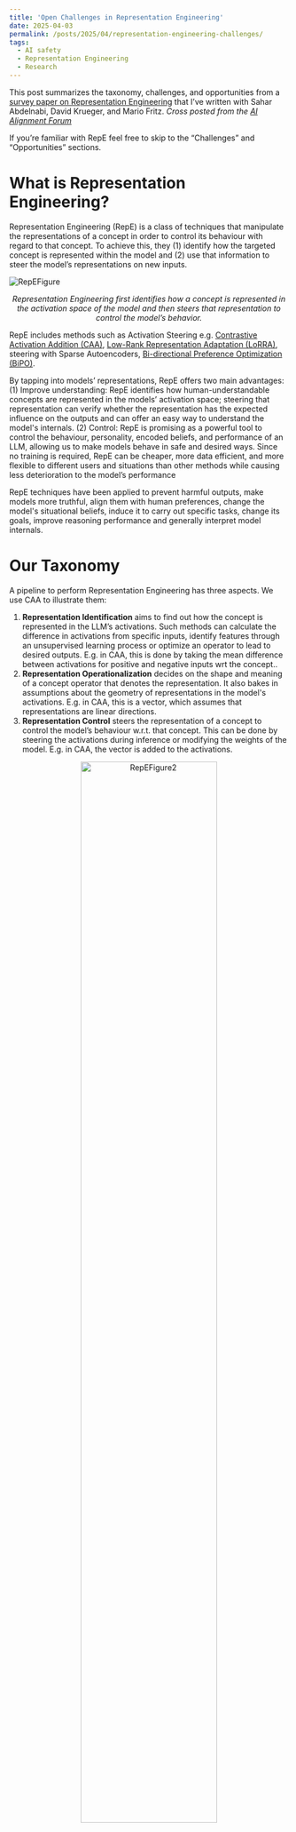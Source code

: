 ```yaml
---
title: 'Open Challenges in Representation Engineering'
date: 2025-04-03
permalink: /posts/2025/04/representation-engineering-challenges/
tags:
  - AI safety
  - Representation Engineering
  - Research
---
```


This post summarizes the taxonomy, challenges, and opportunities from a <a href="https://arxiv.org/abs/2502.19649" target="_blank" rel="noopener">survey paper on Representation Engineering</a> that I’ve written with Sahar Abdelnabi, David Krueger, and Mario Fritz.
_Cross posted from the <a href="https://www.alignmentforum.org/posts/4nfDXmacAFgdhPwo3/open-challenges-in-representation-engineering-2" target="_blank" rel="noopener">AI Alignment Forum</a>_

If you’re familiar with RepE feel free to skip to the “Challenges” and “Opportunities” sections.

# What is Representation Engineering?

Representation Engineering (RepE) is a class of techniques that manipulate the representations of a concept in order to control its behaviour with regard to that concept. To achieve this, they (1) identify how the targeted concept is represented within the model and (2) use that information to steer the model’s representations on new inputs.

![RepEFigure](/images/repe1.webp)
<p align="center"><em>Representation Engineering first identifies how a concept is represented in the activation space of the model and then steers that representation to control the model’s behavior.</em></p>

RepE includes methods such as Activation Steering e.g. <a href="https://arxiv.org/abs/2312.06681" target="_blank" rel="noopener">Contrastive Activation Addition (CAA)</a>, <a href="https://arxiv.org/abs/2310.01405" target="_blank" rel="noopener">Low-Rank Representation Adaptation (LoRRA)</a>, steering with Sparse Autoencoders, <a href="https://arxiv.org/abs/2406.00045" target="_blank" rel="noopener">Bi-directional Preference Optimization (BiPO)</a>.

By tapping into models’ representations, RepE offers two main advantages: (1) Improve understanding: RepE identifies how human-understandable concepts are represented in the models’ activation space; steering that representation can verify whether the representation has the expected influence on the outputs and can offer an easy way to understand the model's internals. (2) Control: RepE is promising as a powerful tool to control the behaviour, personality, encoded beliefs, and performance of an LLM, allowing us to make models behave in safe and desired ways. Since no training is required, RepE can be cheaper, more data efficient, and more flexible to different users and situations than other methods while causing less deterioration to the model’s performance

RepE techniques have been applied to prevent harmful outputs, make models more truthful, align them with human preferences, change the model's situational beliefs, induce it to carry out specific tasks, change its goals, improve reasoning performance and generally interpret model internals.

# Our Taxonomy

A pipeline to perform Representation Engineering has three aspects. We use CAA to illustrate them:
1. **Representation Identification** aims to find out how the concept is represented in the LLM’s activations. Such methods can calculate the difference in activations from specific inputs, identify features through an unsupervised learning process or optimize an operator to lead to desired outputs. E.g. in CAA, this is done by taking the mean difference between activations for positive and negative inputs wrt the concept..
2. **Representation Operationalization** decides on the shape and meaning of a concept operator that denotes the representation. It also bakes in assumptions about the geometry of representations in the model's activations. E.g. in CAA, this is a vector, which assumes that representations are linear directions.
3. **Representation Control** steers the representation of a concept to control the model’s behaviour w.r.t. that concept. This can be done by steering the activations during inference or modifying the weights of the model. E.g. in CAA, the vector is added to the activations.


<p align="center"><img src="/images/repe2.webp" alt="RepEFigure2" style="width: 70%; height: auto;"></p>
<p align="center"><em>Framework of Representation Engineering pipelines. One Representation Identification method is used to identify a concept operator. Representations are operationalized by assuming a geometry of representations. The concept operator is used to steer the weights or activations of the model.</em></p>

 
# Challenges

**RepE methods are unreliable:** RepE methods are sensitive to changes in hyperparameters (eg steering coefficient or layer of intervention), fail to steer some concepts and can even negatively steer inputs on concepts that are steerable on average. Furthermore, using RepE for interpretability to make claims that a concept is not represented, its representation is localized at a specific point or that it’s represented by a specific vector has been challenged as unreliable.

**RepE often fails to generalise out-of-distribution:** Current methods become less effective under domain shift when the new inputs differ from the training data, like changing the system prompt or steering at different generation timesteps.

**RepE may result in capability deterioration:** RepE generally leads to a reduction in general language modelling capabilities. While this reduction is small, it still represents an important cost to employing RepE that should be reduced.

**RepE methods struggle to identify precise Concept Representations:** Ideally, RepE would identify concept operators that are (1) specific ie only influence the concept of interest and not others and (2) complete ie capture all the aspects of a concept across contexts.

**It’s difficult to craft a dataset or scoring function that correctly specifies the concept:** To identify a representation, a dataset or scoring function is provided. If these do not correctly specify the concept, the learned representation will be incorrect. Furthermore, other concepts might be spuriously correlated with our concept of interest and most RepE methods are not able to disentangle those correlated concepts. Lastly, the dataset or scoring function might not activate the desired representation. For example, instructing a model to be honest might trigger a representation for “I will answer honestly” or for “the human wants me to answer honestly”.

**RepE suffers from interference from Superposition:** LLMs represent features in superposition, meaning that features are not all orthogonal to each other, which results in interference between features.  In practice, this will mean that controlling a concept representation will also steer some other concepts.

**RepE makes overly restrictive assumptions about models’ representations:** When operationlizing a representation RepE bakes in assumptions about the geometry of representations. If these assumptions are wrong, it will not identify the correct representation.

**Activation space interpretability may be doomed:** As RepE techniques are based only on activations, they could be prone to discovering statistical artifacts of the activations which are not actually used by the model in computation. See more <a href="https://www.alignmentforum.org/posts/gYfpPbww3wQRaxAFD/activation-space-interpretability-may-be-doomed" target="_blank" rel="noopener">here</a>.

Other weaknesses include a failure to steer multiple concepts at once, steer long-form generations, reliance on access to model internals and computational costs of some RepE methods. Furthermore, there are challenges around assumptions on available data, reliance on the model’s own representations, a lack of ground truth in interpretability and shifting activations off their natural distribution.

# Opportunities
## Methodological Improvements

**More precisely identifying Representations:** One could identify better concept operators by combining multiple methods for Representation Identification or by refining concept operators to make them more suitable for steering. Furthermore, a focus on improving the quality of data for RepE or improved methods for specifying the concept in a dataset or scoring function would likely yield improvements.

**Extending assumptions about Representations:** There are some assumptions many RepE methods make about the nature and geometry of representations. Expanding these is a promising direction:

| **Common Assumption about Representations**	| **Extensions** |
|--------|--------|
|Concepts are represented as linear directions |Concepts can be represented non-linearly|
Representations do not change throughout a generation |	Modelling trajectories of activations throughout a generation|
Concepts are represented without interactions between layers| Identifying representations with dependencies across layers|
| There is only one concept operator that represents a concept | Identifying multiple concept operators |
|A concept is represented the same across different contexts | Identifying context dependent representations|
|Identify individual representations per concept | Identifying representations for interactions between concepts|

**More capable Representation Control:** RepE could steer complex sequences, where different interventions are made at different timesteps, or by employing more expressive steering functions. Furthermore, the training process can be steered by ablating or strengthening a representation during fine-tuning to control how representations are learned.

**Some promising applications of RepE:** RepE might be uniquely well suited to control some concepts where misaligned models might not follow instructions in prompts. Examples of this are changes to the models' goals or instructions to not be deceptive. Furthermore, RepE could be used to study how representations evolve throughout training or to control how agents cooperate in multi-agent scenarios.

**Building a More Rigorous Science of RepE:** Lastly, it is important to build a stronger scientific basis of RepE. First and foremost, this includes developing a comprehensive benchmark that compares RepE methods with other approaches for controlling different types of concepts. Better methods for measuring steerability and more adherence to best practices for evaluating RepE methods are important for scientific validity. Better insights can be attained by developing theoretical frameworks for RepE or studying RepE in Toy Settings.

**Enabling practical adoption:** To enable adoption, RepE methods need to prove themselves in a <a href="https://www.alignmentforum.org/posts/wGRnzCFcowRCrpX4Y/downstream-applications-as-validation-of-interpretability" target="_blank" rel="noopener">fair fight against other methods</a> in downstream applications, the community needs to build tooling to make RepE easy to use, and best practices for applying RepE should be made salient.

The full survey discusses all these points in more detail, gives citations to back up my claims and offers much more! You can find the full paper <a href="https://arxiv.org/abs/2502.19649" target="_blank" rel="noopener">here</a>.

I am happy to discuss these ideas: jan.wehner@cispa.de

